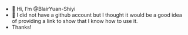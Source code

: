 - 👋 Hi, I’m @BlairYuan-Shiyi
- 👀 I did not have a github account but I thought it would be a good idea of providing a link to show that I know how to use it. 
- Thanks!

<!---
BlairYuan-Shiyi/BlairYuan-Shiyi is a ✨ special ✨ repository because its `README.md` (this file) appears on your GitHub profile.
You can click the Preview link to take a look at your changes.
--->

